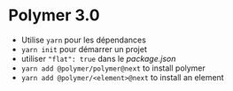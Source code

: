 # Polymer 3.0

- Utilise `yarn` pour les dépendances
- `yarn init` pour démarrer un projet
- utiliser `"flat": true` dans le *package.json*
- `yarn add @polymer/polymer@next` to install polymer
- `yarn add @polymer/<element>@next` to install an element